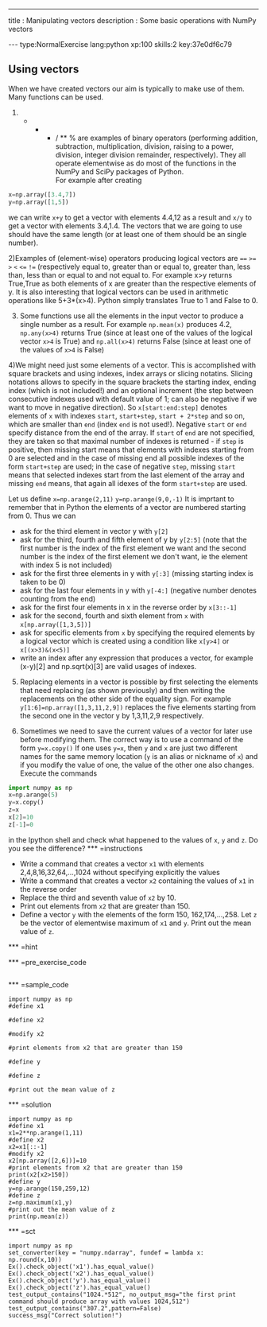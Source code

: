 ---
title       : Manipulating vectors
description : Some basic operations with NumPy vectors

--- type:NormalExercise lang:python xp:100 skills:2 key:37e0df6c79
## Using vectors

When we have created vectors our aim is typically to make use of them. Many functions can be used.

1) + - * / **   % are examples of binary operators (performing addition, subtraction, multiplication, division, raising to a power, division, integer division remainder, respectively). They all operate elementwise as do most of the functions in the NumPy and SciPy packages of Python.  
For example after creating 

```python
x=np.array([3.4,7]) 
y=np.array([1,5])
```
we can write
`x+y`
to get a vector with elements 4.4,12 as a result and `x/y` to get a vector with elements 3.4,1.4. The vectors that we are going to use should have the same length (or at least one of them should be an single number). 

2)Examples of (element-wise) operators producing logical vectors are `==` `>=` `>` `<` `<=` `!=` (respectively equal to, greater than or equal to, greater than, less than, less than or equal to and not equal to.  For example
x>y 
returns True,True as both elements of x are greater than the respective elements of y. 
It is also interesting that logical vectors can be used in arithmetic operations like 5+3*(x>4). Python simply translates True to 1 and False to 0.

3) Some functions use all the elements in the input vector to produce a single number as a result. For example
`np.mean(x)`
produces 4.2, `np.any(x>4)` returns True (since at least one of the values of the logical vector `x>4` is True) and `np.all(x>4)` returns False (since at least one of the values of `x>4` is False)

4)We might need just some elements of a vector. This is accomplished with square brackets and using indexes, index arrays or slicing notatins. Slicing notations allows to specify in the square brackets the starting index, ending index (which is not included!) and an optional increment (the step between consecutive indexes used with default value of 1; can also be negative if we want to move in negative direction). So `x[start:end:step]` denotes elements of `x` with indexes `start`, `start+step`, `start + 2*step` and so on, which are smaller than `end` (index `end` is not used!). Negative `start` or `end` specify distance from the end of the array. If `start` of `end` are not specified, they are taken so that maximal number of indexes is returned - if `step` is positive, then missing start means that elements with indexes starting from 0 are selected and in the case of missing end all possible indexes of the form `start+step` are used; in the case of negative `step`, missing `start` means that selected indexes start from the last element of the array and missing `end` means, that again all idexes of the form `start+step` are used.

Let us define
`x=np.arange(2,11)`
`y=np.arange(9,0,-1)`
It is imprtant to remember that in Python the elements of a vector are numbered starting from 0. Thus we can

- ask for the third element in vector y with `y[2]`
- ask for the third, fourth and fifth element of y by `y[2:5]` (note that the first number is the index of the first element we want and the second number is the index of the first element we don't want, ie the element with index 5 is not included)
- ask for the first three elements in y with `y[:3]` (missing starting index is taken to be 0)
- ask for the last four elements in y with `y[-4:]` (negative number denotes counting from the end)
- ask for the first four elements in x in the reverse order by `x[3::-1]`
- ask for the second, fourth and sixth element from `x` with
`x[np.array([1,3,5])]`
- ask for specific elements from `x` by specifying the required elements by a logical vector which is created using a condition like  `x[y>4]` or `x[(x>3)&(x<5)]`
- write an index after any expression that produces a vector, for example (x-y)[2] and np.sqrt(x)[3] are valid usages of indexes.

5) Replacing elements in a vector is possible by first selecting the elements that need replacing (as shown previously) and then writing the replacements on the other side of the equality sign. For example
`y[1:6]=np.array([1,3,11,2,9])`
replaces the five elements starting from the second one in the vector y by 1,3,11,2,9 respectively.

6) Sometimes we need to save the current values of a vector for later use before modifying them. The correct way is to use a command of the form
`y=x.copy()`
If one uses `y=x`, then `y` and `x` are just two different names for the same memory location (`y` is an alias or nickname of `x`) and if you modify the value of one, the value of the other one also changes. Execute the commands 

```python
import numpy as np
x=np.arange(5)
y=x.copy()
z=x
x[2]=10
z[-1]=0
```
in the Ipython shell and check what happened to the values of `x`, `y` and `z`. Do you see the difference?
*** =instructions

- Write a command that creates a vector `x1` with elements 2,4,8,16,32,64,...,1024 without specifying explicitly the values
- Write a command that creates a vector `x2` containing the values of `x1` in the reverse order
- Replace the third and seventh value of `x2` by 10.
- Print out elements from `x2` that are greater than 150.
- Define a vector `y` with the elements of the form 150, 162,174,...,258. Let `z` be the vector of elementwise maximum of `x1` and `y`. Print out the mean value of `z`.

*** =hint

*** =pre_exercise_code
```{python}

```

*** =sample_code
```{python}
import numpy as np
#define x1

#define x2

#modify x2

#print elements from x2 that are greater than 150

#define y

#define z

#print out the mean value of z

```

*** =solution
```{python}
import numpy as np
#define x1
x1=2**np.arange(1,11)
#define x2
x2=x1[::-1]
#modify x2
x2[np.array([2,6])]=10
#print elements from x2 that are greater than 150
print(x2[x2>150])
#define y
y=np.arange(150,259,12)
#define z
z=np.maximum(x1,y)
#print out the mean value of z
print(np.mean(z))

```

*** =sct
```{python}
import numpy as np
set_converter(key = "numpy.ndarray", fundef = lambda x: np.round(x,10))
Ex().check_object('x1').has_equal_value()
Ex().check_object('x2').has_equal_value()
Ex().check_object('y').has_equal_value()
Ex().check_object('z').has_equal_value()
test_output_contains("1024.*512", no_output_msg="the first print command should produce array with values 1024,512")
test_output_contains("307.2",pattern=False)
success_msg("Correct solution!")

```

